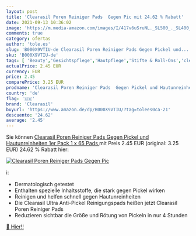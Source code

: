 ```yaml
---
layout: post
title: 'Clearasil Poren Reiniger Pads  Gegen Pic mit 24.62 % Rabatt'
date: 2021-09-13 10:36:02
image: 'https://m.media-amazon.com/images/I/417v6uSruNL._SL500_._SL400_.jpg'
comments: true
category: ofertas
author: 'tole.es'
slug: 'B000X9VTIU-de Clearasil Poren Reiniger Pads Gegen Pickel und...'
sku: 'B000X9VTIU-de'
tags: [ 'Beauty','Gesichtspflege','Hautpflege','Stifte & Roll-Ons','clearasil', ]
actualPrice: 2.45 EUR
currency: EUR
price: 2.45
comparePrice: 3.25 EUR
prodname: 'Clearasil Poren Reiniger Pads  Gegen Pickel und Hautunreinheiten  1er Pack  1 x 65 Pads '
country: 'de'
flag: '🇩🇪'
brand: 'Clearasil'
buyurl: 'https://www.amazon.de/dp/B000X9VTIU/?tag=tolees0ca-21'
descuento: '24.62'
average: '2.45'
---
```


Sie können [Clearasil Poren Reiniger Pads  Gegen Pickel und Hautunreinheiten  1er Pack  1 x 65 Pads ](https://www.amazon.de/dp/B000X9VTIU/?tag=tolees0ca-21) mit Preis 2.45 EUR (original: 3.25 EUR) 24.62 % Rabatt hier:

[![Clearasil Poren Reiniger Pads  Gegen Pic](https://m.media-amazon.com/images/I/417v6uSruNL._SL500_._SL400_.jpg)](https://www.amazon.de/dp/B000X9VTIU/?tag=tolees0ca-21)

ℹ️:

- Dermatologisch getestet
- Enthalten spezielle Inhaltsstoffe, die stark gegen Pickel wirken
- Reinigen und helfen schnell gegen Hautunreinheiten
- Die Clearasil Ultra Anti-Pickel Reinigungspads heißen jetzt Clearasil Poren Reiniger Pads
- Reduzieren sichtbar die Größe und Rötung von Pickeln in nur 4 Stunden

[🛒 Hier!!](https://www.amazon.de/dp/B000X9VTIU/?tag=tolees0ca-21)
